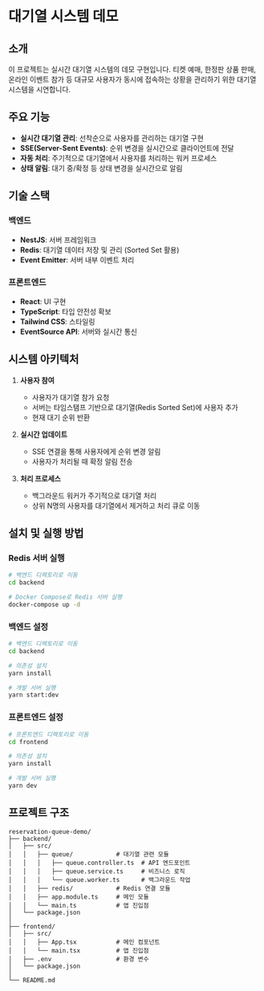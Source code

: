 # 대기열 시스템 데모

## 소개

이 프로젝트는 실시간 대기열 시스템의 데모 구현입니다. 티켓 예매, 한정판 상품 판매, 온라인 이벤트 참가 등 대규모 사용자가 동시에 접속하는 상황을 관리하기 위한 대기열 시스템을 시연합니다.

## 주요 기능

- **실시간 대기열 관리**: 선착순으로 사용자를 관리하는 대기열 구현
- **SSE(Server-Sent Events)**: 순위 변경을 실시간으로 클라이언트에 전달
- **자동 처리**: 주기적으로 대기열에서 사용자를 처리하는 워커 프로세스
- **상태 알림**: 대기 중/확정 등 상태 변경을 실시간으로 알림

## 기술 스택

### 백엔드
- **NestJS**: 서버 프레임워크
- **Redis**: 대기열 데이터 저장 및 관리 (Sorted Set 활용)
- **Event Emitter**: 서버 내부 이벤트 처리

### 프론트엔드
- **React**: UI 구현
- **TypeScript**: 타입 안전성 확보
- **Tailwind CSS**: 스타일링
- **EventSource API**: 서버와 실시간 통신

## 시스템 아키텍처

1. **사용자 참여**
   - 사용자가 대기열 참가 요청
   - 서버는 타임스탬프 기반으로 대기열(Redis Sorted Set)에 사용자 추가
   - 현재 대기 순위 반환

2. **실시간 업데이트**
   - SSE 연결을 통해 사용자에게 순위 변경 알림
   - 사용자가 처리될 때 확정 알림 전송

3. **처리 프로세스**
   - 백그라운드 워커가 주기적으로 대기열 처리
   - 상위 N명의 사용자를 대기열에서 제거하고 처리 큐로 이동

## 설치 및 실행 방법

### Redis 서버 실행
```bash
# 백엔드 디렉토리로 이동
cd backend

# Docker Compose로 Redis 서버 실행
docker-compose up -d
```

### 백엔드 설정
```bash
# 백엔드 디렉토리로 이동
cd backend

# 의존성 설치
yarn install

# 개발 서버 실행
yarn start:dev
```

### 프론트엔드 설정
```bash
# 프론트엔드 디렉토리로 이동
cd frontend

# 의존성 설치
yarn install

# 개발 서버 실행
yarn dev
```

## 프로젝트 구조

```
reservation-queue-demo/
├── backend/
│   ├── src/
│   │   ├── queue/            # 대기열 관련 모듈
│   │   │   ├── queue.controller.ts  # API 엔드포인트
│   │   │   ├── queue.service.ts     # 비즈니스 로직
│   │   │   └── queue.worker.ts      # 백그라운드 작업
│   │   ├── redis/            # Redis 연결 모듈
│   │   ├── app.module.ts     # 메인 모듈
│   │   └── main.ts           # 앱 진입점
│   └── package.json
│
├── frontend/
│   ├── src/
│   │   ├── App.tsx           # 메인 컴포넌트
│   │   └── main.tsx          # 앱 진입점
│   ├── .env                  # 환경 변수
│   └── package.json
│
└── README.md
```